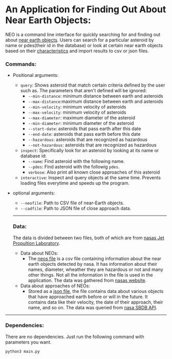 # An Application for Finding Out About Near Earth Objects:

NEO is a command line interface for quickly searching for and finding out about 
[near earth objects](https://cneos.jpl.nasa.gov/about/basics.html). Users can search for a 
particular asteroid by name or pdes(their id in the database) or look at certain near earth objects 
based on their [characteristics](https://cneos.jpl.nasa.gov/glossary/PHA.html) and import results to csv or json files.


### Commands:
* Positional arguments:
    * `query`: Shows asteroid that match certain criteria defined by the user such as. The parameters that aren't defined will be ignored:
        * `--min-distance`: minimum distance between earth and asteroids
        * `--max-distance`:maximum distance between earth and asteroids
        * `--min-velocity`: minimum velocity of asteroids
        * `--max-velocity`: minimum velocity of asteroids
        * `--max-diameter`: maximum diameter of the asteroid
        * `--min-diameter`: minimum diameter of the asteroid
        * `--start-date`: asteroids that pass earth after this date
        * `--end-date`: asteroids that pass earth before this date
        * `--hazardous`: asteroids that are recognized as hazardous
        * `--not-hazardous`: asteroids that are recognized as hazardous
    * `inspect`: Specifically look for an asteroid by looking at its name or database id:
        * `--name`: Find asteroid with the following name.
        * `--pdes`: Find asteroid with the followig `pdes`.
        * `verbose`: Also print all known close approaches of this asteroid
    * `interactive`: Inspect and query objects at the same time. Prevents loading files everytime and speeds up the program.
* optional arguments:
    * `--neofile`: Path to CSV file of near-Earth objects.
    * `--cadfile`: Path to JSON file of close approach data.

    ---

    ### Data:
    The data is divided between two files, both of which are from [nasas Jet Propultion Laboratory](https://www.jpl.nasa.gov/). 
    
    * Data about NEOs:
        * The [neos file](https://github.com/ElyTgy/NEOs/blob/main/data/neos.csv) is a csv file containing information about the near earth objects detected by nasa. It has information about their names, diameter, wheather they are hazardous or not and many other things. Not all the information in the file is used in the application. The data was gathered from [nasas website](https://ssd.jpl.nasa.gov/sbdb_query.cgi).
    * Data about approaches of NEOs:
        * Stored as a [json file](https://github.com/ElyTgy/NEOs/blob/main/data/cad.json), the file contains data about various objects that have approached earth before or will in the future. It contains data like their velocity, the date of their approach, their name, and so on. The data was queried from [nasa SBDB API](https://ssd-api.jpl.nasa.gov/doc/sbdb.html).

---

### Dependencies:
There are no dependencies. Just run the following command with parameters you want.

````python3 main.py````

